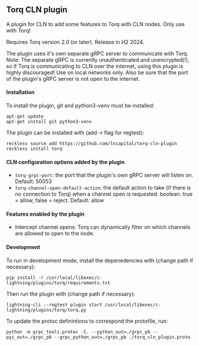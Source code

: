 ## Torq CLN plugin

A plugin for CLN to add some features to Torq with CLN nodes. Only use with Torq!

Requires Torq version 2.0 (or later). Release in H2 2024.

The plugin uses it's own separate gRPC server to communicate with Torq. Note: The separate gRPC is currently unauthenticated and unencrypted(!), so if Torq is communicating to CLN over the internet, using this plugin is highly discouraged! Use on local networks only. Also be sure that the port of the plugin's gRPC server is not open to the internet.

#### Installation

To install the plugin, git and python3-venv must be installed:

    apt-get update
    apt-get install git python3-venv

The plugin can be installed with (add -r flag for regtest):

    reckless source add https://github.com/lncapital/torq-cln-plugin
    reckless install torq

#### CLN configuration options added by the plugin

- `torq-grpc-port`: the port that the plugin's own gRPC server will listen on. Default: 50053
- `torq-channel-open-default-action`: the default action to take (if there is no connection to Torq) when a channel open is requested. boolean. true = allow, false = reject. Default: allow

#### Features enabled by the plugin

- Intercept channel opens: Torq can dynamically filter on which channels are allowed to open to the node.

#### Development

To run in development mode, install the depenedencies with (change path if necessary):

```
pip install -r /usr/local/libexec/c-lightning/plugins/torq/requirements.txt
```

Then run the plugin with (change path if necessary):

```
lightning-cli --regtest plugin start /usr/local/libexec/c-lightning/plugins/torq/torq.py
```

To update the protoc definintions to correspond the protofile, run:

```
python -m grpc_tools.protoc -I. --python_out=./grpc_pb --pyi_out=./grpc_pb --grpc_python_out=./grpc_pb ./torq_cln_plugin.proto
```
